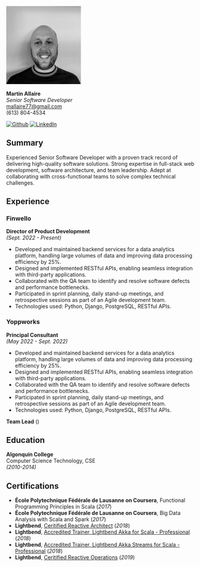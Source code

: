  <img src="./profile.jpg" alt="profile" width="200"/>

**Martin Allaire** \
*Senior Software Developer* \
mallaire77@gmail.com \
(613) 804-4534

[![Github](https://img.shields.io/badge/github-%23121011.svg?style=for-the-badge&logo=github&logoColor=white)](https://github.com/mallaire77) 
[![LinkedIn](https://img.shields.io/badge/linkedin-%230077B5.svg?style=for-the-badge&logo=linkedin&logoColor=white)](https://www.linkedin.com/in/mallaire77/)

## Summary
Experienced Senior Software Developer with a proven track record of delivering high-quality software solutions. Strong expertise in full-stack web development, software architecture, and team leadership. Adept at collaborating with cross-functional teams to solve complex technical challenges.

## Experience
### Finwello
**Director of Product Development**\
*(Sept. 2022 - Present)*
- Developed and maintained backend services for a data analytics platform, handling large volumes of data and improving data processing efficiency by 25%.
- Designed and implemented RESTful APIs, enabling seamless integration with third-party applications.
- Collaborated with the QA team to identify and resolve software defects and performance bottlenecks.
- Participated in sprint planning, daily stand-up meetings, and retrospective sessions as part of an Agile development team.
- Technologies used: Python, Django, PostgreSQL, RESTful APIs.

### Yoppworks
**Principal Consultant**\
*(May 2022 - Sept. 2022)*
- Developed and maintained backend services for a data analytics platform, handling large volumes of data and improving data processing efficiency by 25%.
- Designed and implemented RESTful APIs, enabling seamless integration with third-party applications.
- Collaborated with the QA team to identify and resolve software defects and performance bottlenecks.
- Participated in sprint planning, daily stand-up meetings, and retrospective sessions as part of an Agile development team.
- Technologies used: Python, Django, PostgreSQL, RESTful APIs.

**Team Lead** ()

### 

### 

## Education
**Algonquin College**\
Computer Science Technology, CSE\
*(2010-2014)*

## Certifications
- **École Polytechnique Fédérale de Lausanne on Coursera**, Functional Programming Principles in Scala (*2017*)
- **École Polytechnique Fédérale de Lausanne on Coursera**, Big Data Analysis with Scala and Spark (*2017*)
- **Lightbend**, [Ceritified Reactive Architect](https://drive.google.com/file/d/1UGKEGgl72saxOaSJzS1pk9q26vCk9kA9/view) (*2018*)
- **Lightbend**, [Accredited Trainer, Lightbend Akka for Scala - Professional](https://drive.google.com/file/d/1U9VPr-ouuZ6wSBzdoNQXAxp15dbj3VxJ/view) (*2018*)
- **Lightbend**, [Accredited Trainer, Lightbend Akka Streams for Scala - Professional](https://drive.google.com/file/d/1UDHpSjELPFSg0758yzOr0DmvLBR46IZE/view) (*2018*)
- **Lightbend**, [Ceritified Reactive Operations](https://drive.google.com/file/d/1U0_MYDQK2tkVmTz8IY4vgT68Y0mltoF4/view) (*2019*)